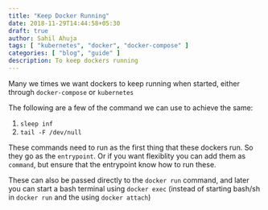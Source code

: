 ```yaml
---
title: "Keep Docker Running"
date: 2018-11-29T14:44:58+05:30
draft: true
author: Sahil Ahuja
tags: [ "kubernetes", "docker", "docker-compose" ]
categories: [ "blog", "guide" ]
description: To keep dockers running
---
```


Many we times we want dockers to keep running when started, either through `docker-compose` or `kubernetes`

<!--more-->

The following are a few of the command we can use to achieve the same:

1. `sleep inf`
2. `tail -F /dev/null`

These commands need to run as the first thing that these dockers run. So they go as the `entrypoint`. Or if you want flexiblity you can add them as `command`, but ensure that the entrypoint know how to run these. 

These can also be passed directly to the `docker run` command, and later you can start a bash terminal using `docker exec` (instead of starting bash/sh in `docker run` and the using `docker attach`)
